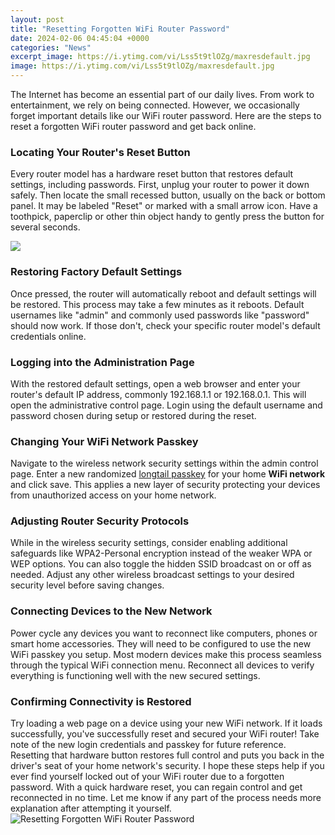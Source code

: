 ```yaml
---
layout: post
title: "Resetting Forgotten WiFi Router Password"
date: 2024-02-06 04:45:04 +0000
categories: "News"
excerpt_image: https://i.ytimg.com/vi/Lss5t9tlOZg/maxresdefault.jpg
image: https://i.ytimg.com/vi/Lss5t9tlOZg/maxresdefault.jpg
---
```


The Internet has become an essential part of our daily lives. From work to entertainment, we rely on being connected. However, we occasionally forget important details like our WiFi router password. Here are the steps to reset a forgotten WiFi router password and get back online.
### Locating Your Router's Reset Button
Every router model has a hardware reset button that restores default settings, including passwords. First, unplug your router to power it down safely. Then locate the small recessed button, usually on the back or bottom panel. It may be labeled "Reset" or marked with a small arrow icon. Have a toothpick, paperclip or other thin object handy to gently press the button for several seconds.

![](https://i.ytimg.com/vi/SpaaiedRhFw/maxresdefault.jpg)
### Restoring Factory Default Settings
Once pressed, the router will automatically reboot and default settings will be restored. This process may take a few minutes as it reboots. Default usernames like "admin" and commonly used passwords like "password" should now work. If those don't, check your specific router model's default credentials online. 
### Logging into the Administration Page  
With the restored default settings, open a web browser and enter your router's default IP address, commonly 192.168.1.1 or 192.168.0.1. This will open the administrative control page. Login using the default username and password chosen during setup or restored during the reset.
### Changing Your WiFi Network Passkey
Navigate to the wireless network security settings within the admin control page. Enter a new randomized [longtail passkey](https://yt.io.vn/collection/abt) for your home **WiFi network** and click save. This applies a new layer of security protecting your devices from unauthorized access on your home network.
### Adjusting Router Security Protocols 
While in the wireless security settings, consider enabling additional safeguards like WPA2-Personal encryption instead of the weaker WPA or WEP options. You can also toggle the hidden SSID broadcast on or off as needed. Adjust any other wireless broadcast settings to your desired security level before saving changes. 
### Connecting Devices to the New Network
Power cycle any devices you want to reconnect like computers, phones or smart home accessories. They will need to be configured to use the new WiFi passkey you setup. Most modern devices make this process seamless through the typical WiFi connection menu. Reconnect all devices to verify everything is functioning well with the new secured settings.
### Confirming Connectivity is Restored  
Try loading a web page on a device using your new WiFi network. If it loads successfully, you've successfully reset and secured your WiFi router! Take note of the new login credentials and passkey for future reference. Resetting that hardware button restores full control and puts you back in the driver's seat of your home network's security.
I hope these steps help if you ever find yourself locked out of your WiFi router due to a forgotten password. With a quick hardware reset, you can regain control and get reconnected in no time. Let me know if any part of the process needs more explanation after attempting it yourself.
![Resetting Forgotten WiFi Router Password](https://i.ytimg.com/vi/Lss5t9tlOZg/maxresdefault.jpg)